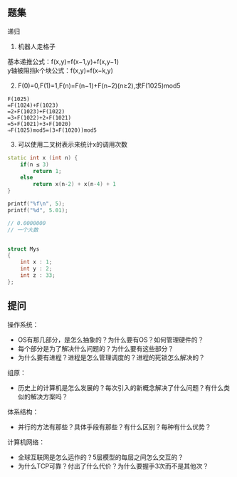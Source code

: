 
## 题集
递归
1. 机器人走格子

基本递推公式：f(x,y)=f(x−1,y)+f(x,y−1)  
y轴被阻挡k个块公式：f(x,y)=f(x−k,y)  

2. F(0)=0,F(1)=1,F(n)=F(n−1)+F(n−2)(n≥2),求F(1025)mod5  
```
F(1025)
=F(1024)+F(1023)
=2∗F(1023)+F(1022)
=3∗F(1022)+2∗F(1021)
=5∗F(1021)+3∗F(1020)
⇒F(1025)mod5=(3∗F(1020))mod5
```

3. 可以使用二叉树表示来统计x的调用次数
```c++
static int x (int n) {
	if(n ≤ 3)
		return 1;
	else
		return x(n-2) + x(n-4) + 1
}
```



```c++
printf("%f\n", 5);	
printf("%d", 5.01);

// 0.0000000
// 一个大数


struct Mys
{
	int x : 1;
	int y : 2;
	int z : 33;
};

```


## 提问


操作系统：
- OS有那几部分，是怎么抽象的？为什么要有OS？如何管理硬件的？
- 每个部分是为了解决什么问题的？为什么要有这些部分？
- 为什么要有进程？进程是怎么管理调度的？进程的死锁怎么解决的？

组原：
- 历史上的计算机是怎么发展的？每次引入的新概念解决了什么问题？有什么类似的解决方案吗？

体系结构：
- 并行的方法有那些？具体手段有那些？有什么区别？每种有什么优势？

计算机网络：
- 全球互联网是怎么运作的？5层模型的每层之间怎么交互的？
- 为什么TCP可靠？付出了什么代价？为什么要握手3次而不是其他次？
